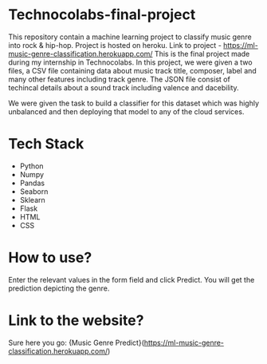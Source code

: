 # Technocolabs-final-project



This repository contain a machine learning project to classify music genre into rock & hip-hop.
Project is hosted on heroku. 
Link to project - https://ml-music-genre-classification.herokuapp.com/
This is the final project made during my internship in Technocolabs. In this project, we were given a two files, a CSV file containing data about music track title, composer, label and many other features including track genre. The JSON file consist of techincal details about a sound track including valence and dacebility.

We were given the task to build a classifier for this dataset which was highly unbalanced and then deploying that model to any of the cloud services.

# Tech Stack
* Python
* Numpy
* Pandas
* Seaborn
* Sklearn
* Flask
* HTML
* CSS

# How to use?
Enter the relevant values in the form field and click Predict. You will get the prediction depicting the genre.

# Link to the website?
Sure here you go: {Music Genre Predict}(https://ml-music-genre-classification.herokuapp.com/)


